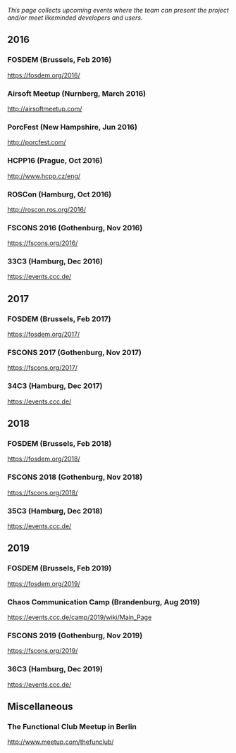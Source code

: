 *This page collects upcoming events where the team can present the project
and/or meet likeminded developers and users.*

2016
----

### FOSDEM (Brussels, Feb 2016)

https://fosdem.org/2016/

### Airsoft Meetup (Nurnberg, March 2016)

http://airsoftmeetup.com/

### PorcFest (New Hampshire, Jun 2016)

http://porcfest.com/

### HCPP16 (Prague, Oct 2016)

http://www.hcpp.cz/eng/

### ROSCon (Hamburg, Oct 2016)

http://roscon.ros.org/2016/

### FSCONS 2016 (Gothenburg, Nov 2016)

https://fscons.org/2016/

### 33C3 (Hamburg, Dec 2016)

https://events.ccc.de/

2017
----

### FOSDEM (Brussels, Feb 2017)

https://fosdem.org/2017/

### FSCONS 2017 (Gothenburg, Nov 2017)

https://fscons.org/2017/

### 34C3 (Hamburg, Dec 2017)

https://events.ccc.de/

2018
----

### FOSDEM (Brussels, Feb 2018)

https://fosdem.org/2018/

### FSCONS 2018 (Gothenburg, Nov 2018)

https://fscons.org/2018/

### 35C3 (Hamburg, Dec 2018)

https://events.ccc.de/

2019
----

### FOSDEM (Brussels, Feb 2019)

https://fosdem.org/2019/

### Chaos Communication Camp (Brandenburg, Aug 2019)

https://events.ccc.de/camp/2019/wiki/Main_Page

### FSCONS 2019 (Gothenburg, Nov 2019)

https://fscons.org/2019/

### 36C3 (Hamburg, Dec 2019)

https://events.ccc.de/

Miscellaneous
-------------

### The Functional Club Meetup in Berlin

http://www.meetup.com/thefunclub/
